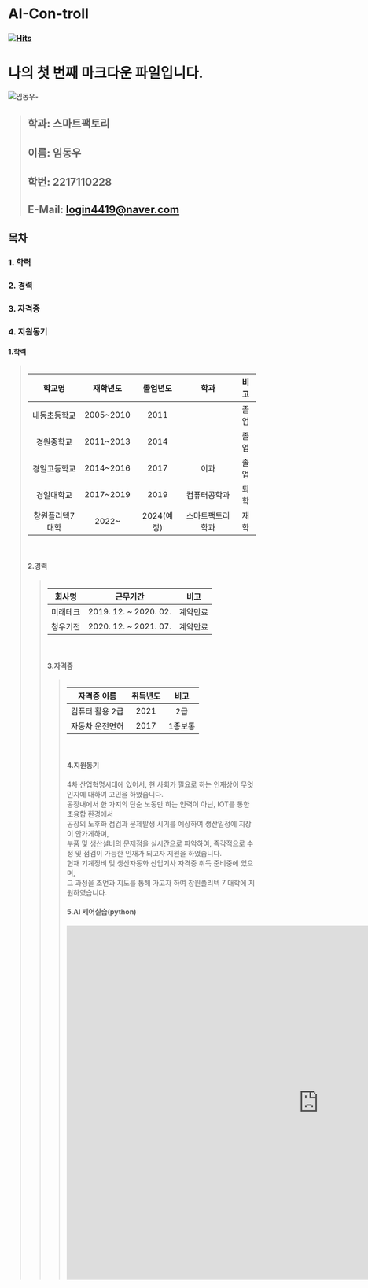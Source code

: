 # AI-Con-troll

### [![Hits](https://hits.seeyoufarm.com/api/count/incr/badge.svg?url=https%3A%2F%2Fgithub.com%2FIDWoo&count_bg=%23A5FF60&title_bg=%23FFF900&icon=cloudflare.svg&icon_color=%231A1AF2&title=hits&edge_flat=false)](https://hits.seeyoufarm.com)
# **나의 첫 번째 마크다운 파일입니다.**
![임동우-](https://user-images.githubusercontent.com/112921153/189826929-5f4ac4bc-703f-41f0-8fde-68658269de11.jpg)
> 
> ##  **학과: 스마트팩토리**
> ##  **이름: 임동우**   
> ##  **학번: 2217110228**    
> ##  **E-Mail: login4419@naver.com**    




## 목차    
###  1. 학력 
###  2. 경력    
###  3. 자격증
###  4. 지원동기   

#### 1.학력
> <table>
|학교명 | 재학년도 | 졸업년도 | 학과 | 비고 |
|:------------:|:------------------:|:-------:|:----------:|:---------:|
| 내동초등학교 | 2005~2010 | 2011 |   | 졸업 |
| 경원중학교 | 2011~2013 | 2014 |    | 졸업 |
| 경일고등학교 | 2014~2016 | 2017 | 이과 | 졸업 |
| 경일대학교 | 2017~2019 | 2019 | 컴퓨터공학과 | 퇴학 |
| 창원폴리텍7대학| 2022~ | 2024(예정)| 스마트팩토리학과 | 재학 |
<br>
 
#### 2.경력
> <table>
| 회사명 | 근무기간  | 비고 |
|:------------:|:-------------------:|:-------:|
| 미래테크 | 2019. 12. ~ 2020. 02. | 계약만료 |
| 청우기전 | 2020. 12. ~ 2021. 07. | 계약만료 |
 <br>
 
#### 3.자격증
> <table>
| 자격증 이름 | 취득년도  | 비고 |
|:------------:|:-------------------:|:-------:|
| 컴퓨터 활용 2급 | 2021 | 2급 |
| 자동차 운전면허 | 2017 | 1종보통|
<br>
 
 #### 4.지원동기    
 4차 산업혁명시대에 있어서, 현 사회가 필요로 하는 인재상이 무엇인지에 대하여 고민을 하였습니다.<br>
 공장내에서 한 가지의 단순 노동만 하는 인력이 아닌, IOT를 통한 초융합 환경에서<br>
 공장의 노후화 점검과 문제발생 시기를 예상하여 생산일정에 지장이 안가게하며,<br>
 부품 및 생산설비의 문제점을 실시간으로 파악하여, 즉각적으로 수정 및 점검이 가능한 인재가 되고자 지원을 하였습니다.<br>
 현재 기계정비 및 생산자동화 산업기사 자격증 취득 준비중에 있으며,<br>
 그 과정을 조언과 지도를 통해 가고자 하여 창원폴리텍 7 대학에 지원하였습니다.


#### 5.AI 제어실습(python)
<iframe width="1024" height="720" src="https://www.youtube.com/embed/kTcRRaXV-fg?ecver=1](https://youtu.be/l-hCgD5ig2o"  
 frameborder="0" allow="autoplay; encrypted-media" allowfullscreen></iframe>  
